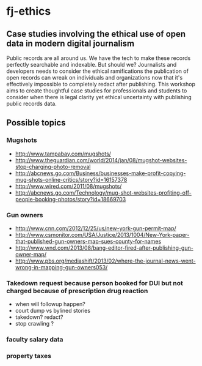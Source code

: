 fj-ethics
=========

## Case studies involving the ethical use of open data in modern digital journalism

Public records are all around us. We have the tech to make these records perfectly searchable and indexable. But should we? Journalists and developers needs to consider the ethical ramifications the publication of open records can wreak on individuals and organizations now that it's effectively impossible to completely redact after publishing. This workshop aims to create thoughtful case studies for professionals and students to consider when there is legal clarity yet ethical uncertainty with publishing public records data.

## Possible topics

### Mugshots

* http://www.tampabay.com/mugshots/
* http://www.theguardian.com/world/2014/jan/08/mugshot-websites-stop-charging-photo-removal
* http://abcnews.go.com/Business/businesses-make-profit-copying-mug-shots-online-critics/story?id=16157378
* http://www.wired.com/2011/08/mugshots/
* http://abcnews.go.com/Technology/mug-shot-websites-profiting-off-people-booking-photos/story?id=18669703

### Gun owners

* http://www.cnn.com/2012/12/25/us/new-york-gun-permit-map/
* http://www.csmonitor.com/USA/Justice/2013/1004/New-York-paper-that-published-gun-owners-map-sues-county-for-names
* http://www.wnd.com/2013/08/bang-editor-fired-after-publishing-gun-owner-map/
* http://www.pbs.org/mediashift/2013/02/where-the-journal-news-went-wrong-in-mapping-gun-owners053/

### Takedown request because person booked for DUI but not charged because of prescription drug reaction

* when will followup happen?
* court dump vs bylined stories 
* takedown? redact? 
* stop crawling ?

### faculty salary data

### property taxes




